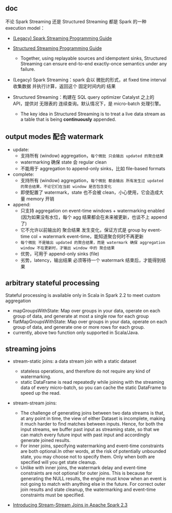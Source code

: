 ## doc

不论 Spark Streaming 还是 Structured Streaming 都是 Spark 的一种 execution model：

- [(Legacy) Spark Streaming Programming Guide](https://spark.apache.org/docs/latest/streaming-programming-guide.html)
- [Structured Streaming Programming Guide](https://spark.apache.org/docs/latest/structured-streaming-programming-guide.html)
  - Together, using replayable sources and idempotent sinks, Structured Streaming can ensure end-to-end exactly-once semantics under any failure.


- (Legacy) Spark Streaming：spark 会以 微批的形式，at fixed time interval 收集数据 并执行计算，返回这个 固定时间内的 结果
- Structured Streaming：构建在 SQL query optimizer Catalyst 之上的 API，提供对 无限表的 连续查询。默认情况下，是 micro-batch 处理引擎。
  - The key idea in Structured Streaming is to treat a live data stream as a table that is being **continuously** appended.

## output modes 配合 watermark

- update: 
  - 支持所有 (window) aggregation，`每个微批 只会输出 updated 的聚合结果`
  - watermarking 确保 state 会 regular clean
  - 不能用于 aggregation to append-only sinks，比如 file-based formats
- complete:
  - 支持所有 (window) aggregation，`每个微批 都会输出 所有发生过 updated 的聚合结果，不论它们在当前 window 是否包含变化`
  - 即使配置了 watermark，state 也不会被 clean，小心使用，它会造成大量 memory 开销
- append:
  - 只支持 aggregation on event-time windows + watermarking enabled (因为如果没有水位，每个 agg 结果都会在未来被更新，也谈不上 append 了)
  - 它不允许以前输出的 聚合结果 发生变化，保证方式是 group by event-time col + watermark event-time，能知道聚合何时不再更新 
  - `每个微批 不是输出 updated 的聚合结果，而是 watermark 确保 aggregation window 不在更新时，才输出 window 中的 聚合结果`
  - 优势，可用于 append-only sinks (file)
  - 劣势，latency，输出结果 必须等待一个 watermark 结束后，才能得到结果

## arbitrary stateful processing

Stateful processing is available only in Scala in Spark 2.2 to meet custom aggregation

- mapGroupsWithState: Map over groups in your data, operate on each group of data, and generate at most a single row for each group
- flatMapGroupsWithState: Map over groups in your data, operate on each group of data, and generate one or more rows for each group.
- currently, above two function only supported in Scala/Java.


## streaming joins

- stream-static joins: a data stream join with a static dataset
  - stateless operations, and therefore do not require any kind of watermarking.
  - static DataFrame is read repeatedly while joining with the streaming data of every micro-batch, so you can cache the static DataFrame to speed up the read.
- stream-stream joins: 
  - The challenge of generating joins between two data streams is that, at any point in time, the view of either Dataset is incomplete, making it much harder to find matches between inputs. Hence, for both the input streams, we buffer past input as streaming state, so that we can match every future input with past input and accordingly generate joined results.
  - For inner joins, specifying watermarking and event-time constraints are both optional.In other words, at the risk of potentially unbounded state, you may choose not to specify them. Only when both are specified will you get state cleanup.
  - Unlike with inner joins, the watermark delay and event-time constraints are not optional for outer joins. This is because for generating the NULL results, the engine must know when an event is not going to match with anything else in the future. For correct outer join results and state cleanup, the watermarking and event-time constraints must be specified.

- [Introducing Stream-Stream Joins in Apache Spark 2.3](https://www.databricks.com/blog/2018/03/13/introducing-stream-stream-joins-in-apache-spark-2-3.html)